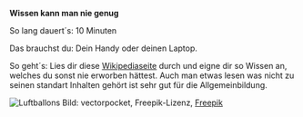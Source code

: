 **Wissen kann man nie genug**

So lang dauert´s: 10 Minuten

Das brauchst du: Dein Handy oder deinen Laptop.

So geht´s: Lies dir diese [Wikipediaseite](https://de.wikipedia.org/wiki/Luftballon) durch und eigne dir so Wissen an, welches du sonst nie erworben hättest. Auch man etwas lesen was nicht zu seinen standart Inhalten gehört ist sehr gut für die Allgemeinbildung.

![Luftballons](https://image.freepik.com/vektoren-kostenlos/realistisches-buendel-fliegender-glaenzender-ballons-mehrfarbig-gefuellt-mit-helium_1441-1751.jpg)
Bild: vectorpocket, Freepik-Lizenz, [Freepik](https://de.freepik.com/vektoren-kostenlos/realistisches-buendel-fliegender-glaenzender-ballons-mehrfarbig-gefuellt-mit-helium_2669627.htm#page=1&query=Luftballons&position=2)

